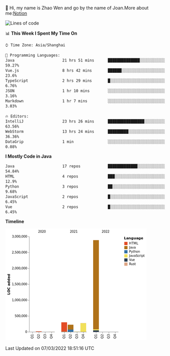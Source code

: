 :wave: Hi, my name is Zhao Wen and go by the name of Joan.More about me:[Notion](https://ybqdren.notion.site/ybqdren/Wen-Zhao-Java-03c1dd267cf5427c908cc5a01541717e)


<!--START_SECTION:waka-->
![Lines of code](https://img.shields.io/badge/From%20Hello%20World%20I%27ve%20Written-4%20Million%20lines%20of%20code-blue)

📊 **This Week I Spent My Time On** 

```text
⌚︎ Time Zone: Asia/Shanghai

💬 Programming Languages: 
Java                     21 hrs 51 mins      ██████████████░░░░░░░░░░░   59.27% 
Vue.js                   8 hrs 42 mins       ██████░░░░░░░░░░░░░░░░░░░   23.6% 
TypeScript               2 hrs 29 mins       █░░░░░░░░░░░░░░░░░░░░░░░░   6.76% 
JSON                     1 hr 10 mins        ░░░░░░░░░░░░░░░░░░░░░░░░░   3.16% 
Markdown                 1 hr 7 mins         ░░░░░░░░░░░░░░░░░░░░░░░░░   3.03%

🔥 Editors: 
IntelliJ                 23 hrs 26 mins      ████████████████░░░░░░░░░   63.56% 
WebStorm                 13 hrs 24 mins      █████████░░░░░░░░░░░░░░░░   36.36% 
DataGrip                 1 min               ░░░░░░░░░░░░░░░░░░░░░░░░░   0.08%

```

**I Mostly Code in Java** 

```text
Java                     17 repos            █████████████░░░░░░░░░░░░   54.84% 
HTML                     4 repos             ███░░░░░░░░░░░░░░░░░░░░░░   12.9% 
Python                   3 repos             ██░░░░░░░░░░░░░░░░░░░░░░░   9.68% 
JavaScript               2 repos             █░░░░░░░░░░░░░░░░░░░░░░░░   6.45% 
Vue                      2 repos             █░░░░░░░░░░░░░░░░░░░░░░░░   6.45%

```


**Timeline**

![Chart not found](https://raw.githubusercontent.com/ybqdren/ybqdren/main/charts/bar_graph.png) 


 Last Updated on 07/03/2022 18:51:16 UTC
<!--END_SECTION:waka-->

